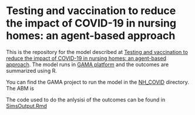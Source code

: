 # Testing and vaccination to reduce the impact of COVID-19 in nursing homes: an agent-based approach

This is the repository for the model described at [Testing and vaccination to reduce the impact of COVID-19 in nursing homes: an agent-based approach](https://www.researchgate.net/publication/360717965_Testing_and_vaccination_to_reduce_the_impact_of_COVID-19_in_nursing_homes_an_agent-based_approach). The model runs in [GAMA platform](https://gama-platform.github.io) and the outcomes are summarized using R.  

You can find the GAMA project to run the model in the [NH_COVID](Code/NH_COVID/) directory. The ABM is   


The code used to do the anlysisi of the outcomes can be found in [SimsOutput.Rmd](Code/R/SimsOutput.Rmd)

